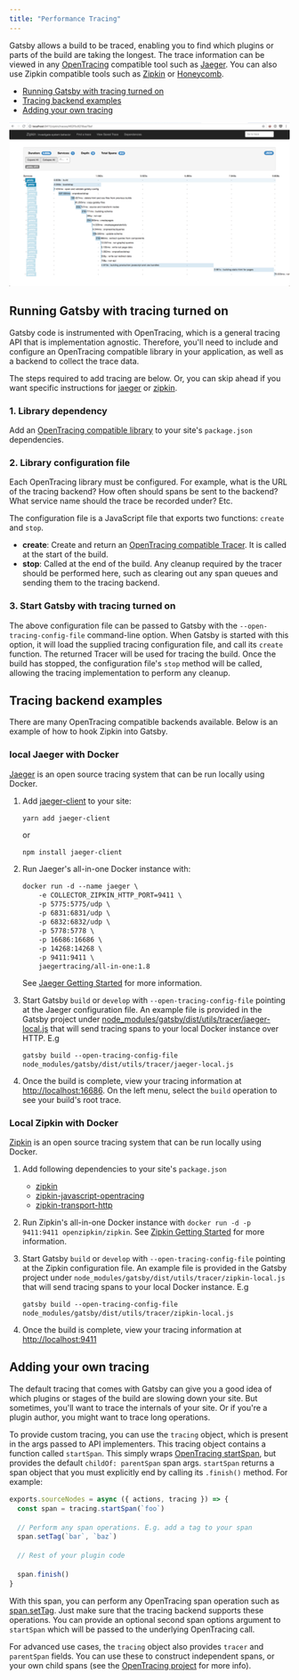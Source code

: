 ```yaml
---
title: "Performance Tracing"
---
```


Gatsby allows a build to be traced, enabling you to find which plugins or parts of the build are taking the longest. The trace information can be viewed in any [OpenTracing](http://opentracing.io/) compatible tool such as [Jaeger](https://www.jaegertracing.io/). You can also use Zipkin compatible tools such as [Zipkin](https://zipkin.io/) or [Honeycomb](https://www.honeycomb.io/).

- [Running Gatsby with tracing turned on](/docs/performance-tracing/#running-gatsby-with-tracing-turned-on)
- [Tracing backend examples](/docs/performance-tracing/#tracing-backend-examples)
- [Adding your own tracing](/docs/performance-tracing/#adding-your-own-tracing)

![Example Zipkin Trace](./images/zipkin-trace.png)

## Running Gatsby with tracing turned on

Gatsby code is instrumented with OpenTracing, which is a general tracing API that is implementation agnostic. Therefore, you'll need to include and configure an OpenTracing compatible library in your application, as well as a backend to collect the trace data.

The steps required to add tracing are below. Or, you can skip ahead if you want specific instructions for [jaeger](/docs/performance-tracing/#local-jaeger-with-docker) or [zipkin](/docs/performance-tracing/#local-zipkin-with-docker).

### 1. Library dependency

Add an [OpenTracing compatible library](https://github.com/opentracing) to your site's `package.json` dependencies.

### 2. Library configuration file

Each OpenTracing library must be configured. For example, what is the URL of the tracing backend? How often should spans be sent to the backend? What service name should the trace be recorded under? Etc.

The configuration file is a JavaScript file that exports two functions: `create` and `stop`.

- **create**: Create and return an [OpenTracing compatible Tracer](https://github.com/opentracing/opentracing-javascript/blob/master/src/tracer.ts). It is called at the start of the build.
- **stop**: Called at the end of the build. Any cleanup required by the tracer should be performed here, such as clearing out any span queues and sending them to the tracing backend.

### 3. Start Gatsby with tracing turned on

The above configuration file can be passed to Gatsby with the `--open-tracing-config-file` command-line option. When Gatsby is started with this option, it will load the supplied tracing configuration file, and call its `create` function. The returned Tracer will be used for tracing the build. Once the build has stopped, the configuration file's `stop` method will be called, allowing the tracing implementation to perform any cleanup.

## Tracing backend examples

There are many OpenTracing compatible backends available. Below is an example of how to hook Zipkin into Gatsby.

### local Jaeger with Docker

[Jaeger](https://www.jaegertracing.io/) is an open source tracing system that can be run locally using Docker.

1.  Add [jaeger-client](https://www.npmjs.com/package/jaeger-client) to your site:

    ```shell
    yarn add jaeger-client
    ```

    or

    ```shell
    npm install jaeger-client
    ```

2.  Run Jaeger's all-in-one Docker instance with:

    ```shell
    docker run -d --name jaeger \
        -e COLLECTOR_ZIPKIN_HTTP_PORT=9411 \
        -p 5775:5775/udp \
        -p 6831:6831/udp \
        -p 6832:6832/udp \
        -p 5778:5778 \
        -p 16686:16686 \
        -p 14268:14268 \
        -p 9411:9411 \
        jaegertracing/all-in-one:1.8
    ```

    See [Jaeger Getting Started](https://www.jaegertracing.io/docs/1.8/getting-started/) for more information.

3.  Start Gatsby `build` or `develop` with `--open-tracing-config-file` pointing at the Jaeger configuration file. An example file is provided in the Gatsby project under [node_modules/gatsby/dist/utils/tracer/jaeger-local.js](https://github.com/gatsbyjs/gatsby/blob/master/packages/gatsby/src/utils/tracer/jaeger-local.js) that will send tracing spans to your local Docker instance over HTTP. E.g

    ```shell
    gatsby build --open-tracing-config-file node_modules/gatsby/dist/utils/tracer/jaeger-local.js
    ```

4.  Once the build is complete, view your tracing information at [http://localhost:16686](http://localhost:16686). On the left menu, select the `build` operation to see your build's root trace.

### Local Zipkin with Docker

[Zipkin](https://zipkin.io/) is an open source tracing system that can be run locally using Docker.

1.  Add following dependencies to your site's `package.json`

    - [zipkin](https://www.npmjs.com/package/zipkin)
    - [zipkin-javascript-opentracing](https://www.npmjs.com/package/zipkin-javascript-opentracing)
    - [zipkin-transport-http](https://www.npmjs.com/package/zipkin-transport-http)

2.  Run Zipkin's all-in-one Docker instance with `docker run -d -p 9411:9411 openzipkin/zipkin`. See [Zipkin Getting Started](https://zipkin.io/pages/quickstart.html) for more information.

3.  Start Gatsby `build` or `develop` with `--open-tracing-config-file` pointing at the Zipkin configuration file. An example file is provided in the Gatsby project under `node_modules/gatsby/dist/utils/tracer/zipkin-local.js` that will send tracing spans to your local Docker instance. E.g

    ```shell
    gatsby build --open-tracing-config-file node_modules/gatsby/dist/utils/tracer/zipkin-local.js
    ```

4.  Once the build is complete, view your tracing information at [http://localhost:9411](http://localhost:9411)

## Adding your own tracing

The default tracing that comes with Gatsby can give you a good idea of which plugins or stages of the build are slowing down your site. But sometimes, you'll want to trace the internals of your site. Or if you're a plugin author, you might want to trace long operations.

To provide custom tracing, you can use the `tracing` object, which is present in the args passed to API implementers. This tracing object contains a function called `startSpan`. This simply wraps [OpenTracing startSpan](https://github.com/opentracing/opentracing-javascript/blob/master/src/tracer.ts#L79), but provides the default `childOf: parentSpan` span args. `startSpan` returns a span object that you must explicitly end by calling its `.finish()` method. For example:

```javascript:title=gatsby-node.js
exports.sourceNodes = async ({ actions, tracing }) => {
  const span = tracing.startSpan(`foo`)

  // Perform any span operations. E.g. add a tag to your span
  span.setTag(`bar`, `baz`)

  // Rest of your plugin code

  span.finish()
}
```

With this span, you can perform any OpenTracing span operation such as [span.setTag](https://github.com/opentracing/opentracing-javascript/blob/master/src/span.ts#L89). Just make sure that the tracing backend supports these operations. You can provide an optional second span options argument to `startSpan` which will be passed to the underlying OpenTracing call.

For advanced use cases, the `tracing` object also provides `tracer` and `parentSpan` fields. You can use these to construct independent spans, or your own child spans (see the [OpenTracing project](https://github.com/opentracing/opentracing-javascript/tree/master/src) for more info).

